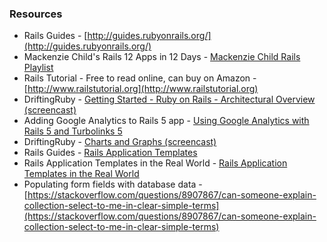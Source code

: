### Resources

- Rails Guides - [http://guides.rubyonrails.org/](http://guides.rubyonrails.org/)
- Mackenzie Child's Rails 12 Apps in 12 Days - [Mackenzie Child Rails Playlist](https://www.youtube.com/playlist?list=PL23ZvcdS3XPLNdRYB_QyomQsShx59tpc-)
- Rails Tutorial - Free to read online, can buy on Amazon - [http://www.railstutorial.org](http://www.railstutorial.org)
- DriftingRuby - [Getting Started - Ruby on Rails - Architectural Overview (screencast)](https://www.driftingruby.com/episodes/getting-started-ruby-on-rails-architectural-overview)
- Adding Google Analytics to Rails 5 app - [Using Google Analytics with Rails 5 and Turbolinks 5](https://gist.github.com/esBeee/545653241530f8f2c2e16371bec56f20)
- DriftingRuby - [Charts and Graphs (screencast)](https://www.driftingruby.com/episodes/charts-and-graphs)
- Rails Guides - [Rails Application Templates](http://guides.rubyonrails.org/rails_application_templates.html)
- Rails Application Templates in the Real World - [Rails Application Templates in the Real World](https://www.sitepoint.com/rails-application-templates-real-world/)
- Populating form fields with database data - [https://stackoverflow.com/questions/8907867/can-someone-explain-collection-select-to-me-in-clear-simple-terms](https://stackoverflow.com/questions/8907867/can-someone-explain-collection-select-to-me-in-clear-simple-terms)
